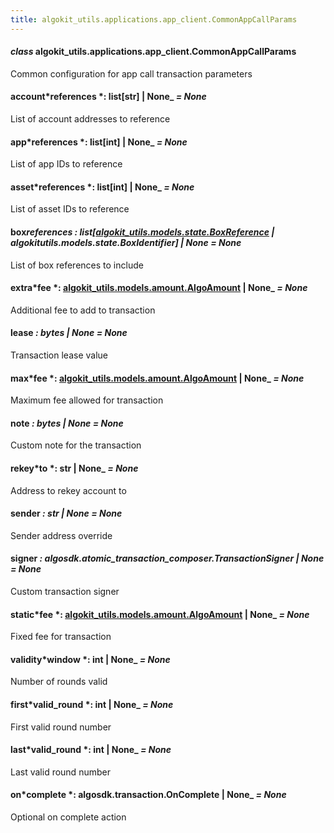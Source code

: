 ```yaml
---
title: algokit_utils.applications.app_client.CommonAppCallParams
---
```


#### _class_ algokit_utils.applications.app_client.CommonAppCallParams

Common configuration for app call transaction parameters

#### account*references *: list[str] | None\_ _= None_

List of account addresses to reference

#### app*references *: list[int] | None\_ _= None_

List of app IDs to reference

#### asset*references *: list[int] | None\_ _= None_

List of asset IDs to reference

#### box*references *: list[[algokit_utils.models.state.BoxReference](/reference/algokit-utils-py/api/models/state/boxreference/#algokit_utils.models.state.BoxReference) | algokit*utils.models.state.BoxIdentifier] | None* _= None_

List of box references to include

#### extra*fee *: [algokit_utils.models.amount.AlgoAmount](/reference/algokit-utils-py/api/models/amount/algoamount/#algokit_utils.models.amount.AlgoAmount) | None\_ _= None_

Additional fee to add to transaction

#### lease _: bytes | None_ _= None_

Transaction lease value

#### max*fee *: [algokit_utils.models.amount.AlgoAmount](/reference/algokit-utils-py/api/models/amount/algoamount/#algokit_utils.models.amount.AlgoAmount) | None\_ _= None_

Maximum fee allowed for transaction

#### note _: bytes | None_ _= None_

Custom note for the transaction

#### rekey*to *: str | None\_ _= None_

Address to rekey account to

#### sender _: str | None_ _= None_

Sender address override

#### signer _: algosdk.atomic_transaction_composer.TransactionSigner | None_ _= None_

Custom transaction signer

#### static*fee *: [algokit_utils.models.amount.AlgoAmount](/reference/algokit-utils-py/api/models/amount/algoamount/#algokit_utils.models.amount.AlgoAmount) | None\_ _= None_

Fixed fee for transaction

#### validity*window *: int | None\_ _= None_

Number of rounds valid

#### first*valid_round *: int | None\_ _= None_

First valid round number

#### last*valid_round *: int | None\_ _= None_

Last valid round number

#### on*complete *: algosdk.transaction.OnComplete | None\_ _= None_

Optional on complete action
